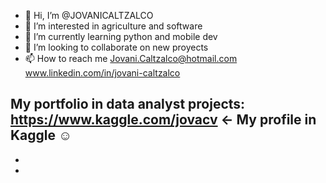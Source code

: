 - 👋 Hi, I’m @JOVANICALTZALCO
- 👀 I’m interested in agriculture and software
- 🌱 I’m currently learning python and mobile dev
- 💞️ I’m looking to collaborate on new proyects
- 📫 How to reach me Jovani.Caltzalco@hotmail.com 
www.linkedin.com/in/jovani-caltzalco
<!---
JOVANICALTZALCO/JOVANICALTZALCO is a ✨ special ✨ repository because its `README.md` (this file) appears on your GitHub profile.
You can click the Preview link to take a look at your changes.
--->
My portfolio in data analyst projects:
https://www.kaggle.com/jovacv ← My profile in Kaggle ☺
- 
-
-
